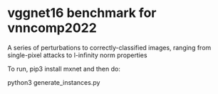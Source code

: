 # vggnet16 benchmark for vnncomp2022

A series of perturbations to correctly-classified images, ranging from single-pixel attacks to l-infinity norm properties

To run, pip3 install mxnet and then do:

python3 generate_instances.py <seed>

